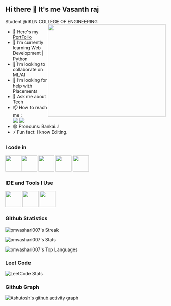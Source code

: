 ## Hi there 👋 It's me Vasanth raj

Student @ KLN COLLEGE OF ENGINEERING
<img align="right" width="370" height="290" src="https://i.pinimg.com/originals/47/f0/34/47f0342cec72b800463bf003eac1257e.gif">
- 🔭 Here's my [PortFolio](https://iamvasanthraj.github.io/)                                                 
- 🌱 I’m currently learning Web Development | Python
- 👯 I’m looking to collaborate on ML/AI
- 🤔 I’m looking for help with Placements
- 💬 Ask me about Tech
- 📫 How to reach me :
<br />  [<img src="https://img.shields.io/badge/LinkedIn-0077B5?style=for-the-badge&logo=linkedin&logoColor=white" />](https://www.linkedin.com/in/iamvasanthraj/) [<img src="https://img.shields.io/badge/Instagram-E4405F?style=for-the-badge&logo=instagram&logoColor=white"/>](https://www.instagram.com/itz_vasanxx_12)
- 😄 Pronouns: Bankai..!
- ⚡ Fun fact: I know Editing.

### I code in
 <img height="50" width="50" src="https://img.icons8.com/?size=100&id=13441&format=png&color=000000"/><img height="50" width="50" src="https://img.icons8.com/color/48/000000/java-coffee-cup-logo.png" /> <img height="50" width="50" src="https://img.icons8.com/color/48/000000/html-5.png" /> <img height="50" width="50" src="https://img.icons8.com/color/48/000000/css3.png" />
<img height="50" width="50" src="https://img.icons8.com/color/48/000000/javascript.png"/>

### IDE and Tools I Use
<img height="50" width="50" src="https://img.icons8.com/color/48/000000/visual-studio-code-2019.png"/>  <img height="50" width="50" src="https://img.icons8.com/color/50/000000/git.png"/> <img height="50" width="50" src="https://img.icons8.com/color/48/000000/figma--v1.png"/> 


### Github Statistics
![pmvashari007's Streak](https://github-readme-streak-stats.herokuapp.com/?user=iamvasanthraj&theme=react&hide_border=false)

![pmvashari007's Stats](https://github-readme-stats.vercel.app/api?username=iamvasanthraj&theme=react&show_icons=true&hide_border=false&count_private=true)

![pmvashari007's Top Languages](https://github-readme-stats.vercel.app/api/top-langs/?username=iamvasanthraj&theme=react&show_icons=true&hide_border=false&layout=compact)

### Leet Code
![LeetCode Stats](https://leetcard.jacoblin.cool/pmvashari007?theme=dark&font=Marcellus&ext=contest)

### Github Graph 
[![Ashutosh's github activity graph](https://github-readme-activity-graph.vercel.app/graph?username=iamvasanthraj&bg_color=000000&color=004cff&line=04ff00&point=ffffff&area=true&hide_border=true)](https://github.com/ashutosh00710/github-readme-activity-graph)
